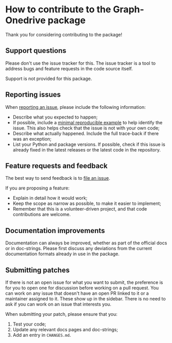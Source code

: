# How to contribute to the Graph-Onedrive package

Thank you for considering contributing to the package!


## Support questions

Please don't use the issue tracker for this. The issue tracker is a tool to address bugs and feature requests in the code source itself.

Support is not provided for this package.


## Reporting issues

When [reporting an issue][1], please include the following information:

* Describe what you expected to happen;
* If possible, include a [minimal reproducible example](https://stackoverflow.com/help/minimal-reproducible-example) to help identify the issue. This also helps check that the issue is not with your own code;
* Describe what actually happened. Include the full trace-back if there was an exception;
* List your Python and package versions. If possible, check if this issue is already fixed in the latest releases or the latest code in the repository.


## Feature requests and feedback

The best way to send feedback is to [file an issue][1].

If you are proposing a feature:

* Explain in detail how it would work;
* Keep the scope as narrow as possible, to make it easier to implement;
* Remember that this is a volunteer-driven project, and that code contributions are welcome.


## Documentation improvements

Documentation can always be improved, whether as part of the official docs or in doc-strings.
Please first discuss any deviations from the current documentation formats already in use in the package.


## Submitting patches

If there is not an open issue for what you want to submit, the preference is for you to open one for discussion before working on a pull request. You can work on any issue that doesn't have an open PR linked to it or a maintainer assigned to it. These show up in the sidebar. There is no need to ask if you can work on an issue that interests you.

When submitting your patch, please ensure that you:

1. Test your code;
2. Update any relevant docs pages and doc-strings;
3. Add an entry in `CHANGES.md`.


[1]: <https://github.com/dariobauer/graph-onedrive/issues> "GitHub issues"